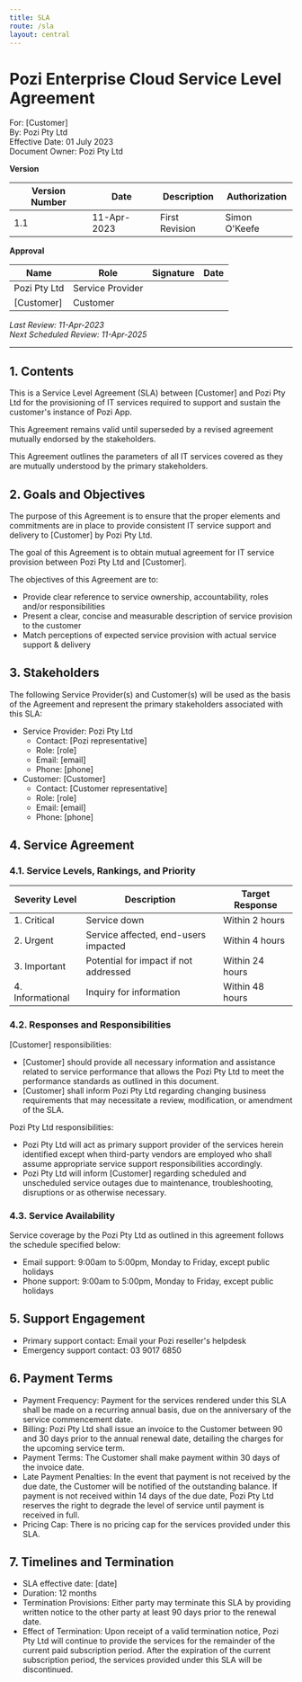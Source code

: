 ```yaml
---
title: SLA
route: /sla
layout: central
---
```


# Pozi Enterprise Cloud Service Level Agreement

For: [Customer]</br>
By: Pozi Pty Ltd</br>
Effective Date: 01 July 2023</br>
Document Owner: Pozi Pty Ltd

**Version**

| Version Number | Date        | Description     | Authorization |
| -------------- | ----------- | --------------- | ------------- |
| 1.1            | 11-Apr-2023 | First Revision  | Simon O'Keefe |

 **Approval**

| Name         | Role             | Signature | Date |
| ------------ | ---------------- | --------- | ---- |
| Pozi Pty Ltd | Service Provider |           |      |
| [Customer]   | Customer         |           |      |

*Last Review: 11-Apr-2023*</br>
*Next Scheduled Review: 11-Apr-2025*

---

## 1. Contents

This is a Service Level Agreement (SLA) between [Customer] and Pozi Pty Ltd for the provisioning of IT services required to support and sustain the customer's instance of Pozi App.

This Agreement remains valid until superseded by a revised agreement mutually endorsed by the stakeholders.

This Agreement outlines the parameters of all IT services covered as they are mutually understood by the primary stakeholders.

## 2. Goals and Objectives

The purpose of this Agreement is to ensure that the proper elements and commitments are in place to provide consistent IT service support and delivery to [Customer] by Pozi Pty Ltd.

The goal of this Agreement is to obtain mutual agreement for IT service provision between Pozi Pty Ltd and [Customer].

The objectives of this Agreement are to:

- Provide clear reference to service ownership, accountability, roles and/or responsibilities
- Present a clear, concise and measurable description of service provision to the customer
- Match perceptions of expected service provision with actual service support & delivery

## 3. Stakeholders

The following Service Provider(s) and Customer(s) will be used as the basis of the Agreement and represent the primary stakeholders associated with this SLA:

- Service Provider: Pozi Pty Ltd
  - Contact: [Pozi representative]
  - Role: [role]
  - Email: [email]
  - Phone: [phone]
- Customer: [Customer]
  - Contact: [Customer representative]
  - Role: [role]
  - Email: [email]
  - Phone: [phone]

## 4. Service Agreement

### 4.1. Service Levels, Rankings, and Priority

| **Severity Level** | **Description**                       | **Target Response** |
| ------------------ | ------------------------------------- | ------------------- |
| 1. Critical        | Service down                          | Within 2 hours      |
| 2. Urgent          | Service affected, end-users impacted  | Within 4 hours      |
| 3. Important       | Potential for impact if not addressed | Within 24 hours     |
| 4. Informational   | Inquiry for information               | Within 48 hours     |

### 4.2. Responses and Responsibilities

[Customer] responsibilities:

- [Customer] should provide all necessary information and assistance related to service performance that allows the Pozi Pty Ltd to meet the performance standards as outlined in this document.
- [Customer] shall inform Pozi Pty Ltd regarding changing business requirements that may necessitate a review, modification, or amendment of the SLA.

Pozi Pty Ltd responsibilities:

- Pozi Pty Ltd will act as primary support provider of the services herein identified except when third-party vendors are employed who shall assume appropriate service support responsibilities accordingly.
- Pozi Pty Ltd will inform [Customer] regarding scheduled and unscheduled service outages due to maintenance, troubleshooting, disruptions or as otherwise necessary.

### 4.3. Service Availability

Service coverage by the Pozi Pty Ltd as outlined in this agreement follows the schedule specified below:

- Email support: 9:00am to 5:00pm, Monday to Friday, except public holidays
- Phone support: 9:00am to 5:00pm, Monday to Friday, except public holidays

## 5. Support Engagement

- Primary support contact: Email your Pozi reseller's helpdesk
- Emergency support contact: 03 9017 6850

## 6. Payment Terms

- Payment Frequency: Payment for the services rendered under this SLA shall be made on a recurring annual basis, due on the anniversary of the service commencement date.
- Billing: Pozi Pty Ltd shall issue an invoice to the Customer between 90 and 30 days prior to the annual renewal date, detailing the charges for the upcoming service term.
- Payment Terms: The Customer shall make payment within 30 days of the invoice date.
- Late Payment Penalties: In the event that payment is not received by the due date, the Customer will be notified of the outstanding balance. If payment is not received within 14 days of the due date, Pozi Pty Ltd reserves the right to degrade the level of service until payment is received in full.
- Pricing Cap: There is no pricing cap for the services provided under this SLA.

## 7. Timelines and Termination

- SLA effective date: [date]
- Duration: 12 months
- Termination Provisions: Either party may terminate this SLA by providing written notice to the other party at least 90 days prior to the renewal date.
- Effect of Termination: Upon receipt of a valid termination notice, Pozi Pty Ltd will continue to provide the services for the remainder of the current paid subscription period. After the expiration of the current subscription period, the services provided under this SLA will be discontinued.
